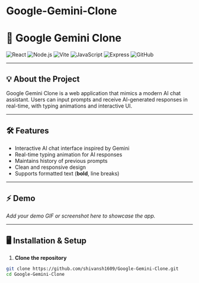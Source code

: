 # Google-Gemini-Clone
# 🚀 Google Gemini Clone

![React](https://img.shields.io/badge/React-61DAFB?style=for-the-badge&logo=react&logoColor=white)
![Node.js](https://img.shields.io/badge/Node.js-339933?style=for-the-badge&logo=node.js&logoColor=white)
![Vite](https://img.shields.io/badge/Vite-646CFF?style=for-the-badge&logo=vite&logoColor=white)
![JavaScript](https://img.shields.io/badge/JavaScript-F7DF1E?style=for-the-badge&logo=javascript&logoColor=black)
![Express](https://img.shields.io/badge/Express-000000?style=for-the-badge&logo=express&logoColor=white)
![GitHub](https://img.shields.io/badge/GitHub-181717?style=for-the-badge&logo=github&logoColor=white)

---

## 💡 About the Project
Google Gemini Clone is a web application that mimics a modern AI chat assistant. Users can input prompts and receive AI-generated responses in real-time, with typing animations and interactive UI.

---

## 🛠 Features
- Interactive AI chat interface inspired by Gemini  
- Real-time typing animation for AI responses  
- Maintains history of previous prompts  
- Clean and responsive design  
- Supports formatted text (**bold**, line breaks)  

---

## ⚡ Demo
_Add your demo GIF or screenshot here to showcase the app._

---

## 🖥 Installation & Setup

1. **Clone the repository**
```bash
git clone https://github.com/shivansh1609/Google-Gemini-Clone.git
cd Google-Gemini-Clone


